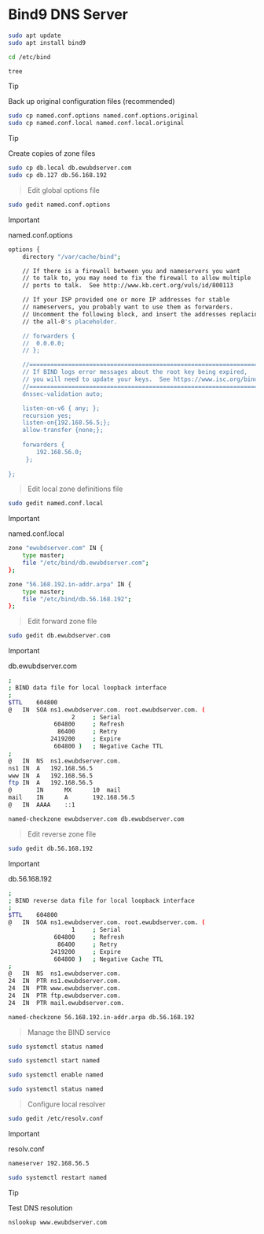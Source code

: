 # Bind9 DNS Server

```bash
sudo apt update
sudo apt install bind9
```

```bash
cd /etc/bind
```
```bash
tree
```

> [!TIP]
> Back up original configuration files (recommended)
```bash
sudo cp named.conf.options named.conf.options.original
sudo cp named.conf.local named.conf.local.original
```

> [!TIP]
>Create copies of zone files
```bash
sudo cp db.local db.ewubdserver.com
sudo cp db.127 db.56.168.192
```

> Edit global options file
```bash
sudo gedit named.conf.options
```

> [!IMPORTANT]
>named.conf.options
```bash
options {
	directory "/var/cache/bind";

	// If there is a firewall between you and nameservers you want
	// to talk to, you may need to fix the firewall to allow multiple
	// ports to talk.  See http://www.kb.cert.org/vuls/id/800113

	// If your ISP provided one or more IP addresses for stable 
	// nameservers, you probably want to use them as forwarders.  
	// Uncomment the following block, and insert the addresses replacing 
	// the all-0's placeholder.

	// forwarders {
	// 	0.0.0.0;
	// };

	//========================================================================
	// If BIND logs error messages about the root key being expired,
	// you will need to update your keys.  See https://www.isc.org/bind-keys
	//========================================================================
	dnssec-validation auto;

	listen-on-v6 { any; };
	recursion yes;
	listen-on{192.168.56.5;};
	allow-transfer {none;};
	
	forwarders {
		192.168.56.0;
	 };
	
};
```

>Edit local zone definitions file
```bash
sudo gedit named.conf.local
```
> [!IMPORTANT]
>named.conf.local
```bash
zone "ewubdserver.com" IN {
    type master;
    file "/etc/bind/db.ewubdserver.com";
};

zone "56.168.192.in-addr.arpa" IN {
    type master;
    file "/etc/bind/db.56.168.192";
};
```

>Edit forward zone file
```bash
sudo gedit db.ewubdserver.com
```
> [!IMPORTANT]
>db.ewubdserver.com
```bash
;
; BIND data file for local loopback interface
;
$TTL	604800
@	IN	SOA	ns1.ewubdserver.com. root.ewubdserver.com. (
			      2		; Serial
			 604800		; Refresh
			  86400		; Retry
			2419200		; Expire
			 604800 )	; Negative Cache TTL
;
@	IN	NS	ns1.ewubdserver.com.
ns1	IN	A	192.168.56.5
www	IN	A	192.168.56.5
ftp	IN	A	192.168.56.5
@       IN      MX      10	mail
mail    IN      A       192.168.56.5
@	IN	AAAA	::1
```


```bash
named-checkzone ewubdserver.com db.ewubdserver.com
```

>Edit reverse zone file
```bash
sudo gedit db.56.168.192
```

> [!IMPORTANT]
>db.56.168.192
```bash
;
; BIND reverse data file for local loopback interface
;
$TTL	604800
@	IN	SOA	ns1.ewubdserver.com. root.ewubdserver.com. (
			      1		; Serial
			 604800		; Refresh
			  86400		; Retry
			2419200		; Expire
			 604800 )	; Negative Cache TTL
;
@	IN	NS	ns1.ewubdserver.com.
24	IN	PTR	ns1.ewubdserver.com.
24	IN	PTR	www.ewubdserver.com.
24	IN	PTR	ftp.ewubdserver.com.
24	IN	PTR	mail.ewubdserver.com.
```

```bash
named-checkzone 56.168.192.in-addr.arpa db.56.168.192
```

>Manage the BIND service
```bash
sudo systemctl status named
```

```bash
sudo systemctl start named
```

```bash
sudo systemctl enable named
```

```bash
sudo systemctl status named
```
>Configure local resolver
```bash
sudo gedit /etc/resolv.conf
```
> [!IMPORTANT]
>resolv.conf
```bash
nameserver 192.168.56.5
```

```bash
sudo systemctl restart named
```

> [!TIP]
>Test DNS resolution
```bash
nslookup www.ewubdserver.com
```
